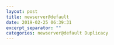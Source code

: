 ```yaml
---
layout: post
title: newserver@default
date: 2019-02-25 06:39:31
excerpt_separator: ""
categories: newserver@default Duplicacy
---
```

```

```
